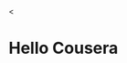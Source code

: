 <<!DOCTYPE html>
<html>
<head>
	<meta charset="utf-8">
	<meta name="viewport" content="width=device-width, initial-scale=1">
	<title>Cousera test</title>
</head>
<body>
<h1> Hello Cousera </h1>
</body>
</html>